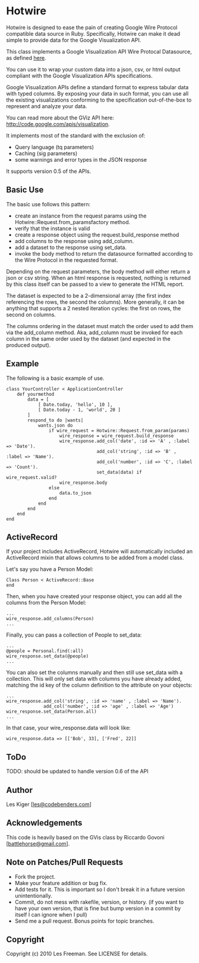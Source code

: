 # Hotwire

Hotwire is designed to ease the pain of creating Google Wire Protocol compatible data source in Ruby. Specifically, Hotwire can make it dead simple to provide data for the Google Visualization API.

This class implements a Google Visualization API Wire Protocal Datasource, as defined [here](http://code.google.com/intl/it/apis/visualization/documentation/dev/implementing_data_source.html).

You can use it to wrap your custom data into a json, csv, or html output compliant with the Google Visualization APIs specifications.

Google Visualization APIs define a standard format to express tabular data with typed columns. By exposing your data in such format, you can use all the existing visualizations conforming to the specification out-of-the-box to represent and analyze your data.

You can read more about the GViz API here: http://code.google.com/apis/visualization.

It implements most of the standard with the exclusion of:
  * Query language (tq parameters)
  * Caching (sig parameters)
  * some warnings and error types in the JSON response

It supports version 0.5 of the APIs.

## Basic Use
The basic use follows this pattern:

* create an instance from the request params using the Hotwire::Request.from_paramsfactory method.
* verify that the instance is valid
* create a response object using the request.build_response method
* add columns to the response using add_column.
* add a dataset to the response using set_data.
* invoke the body method to return the datasource formatted according to the Wire Protocol in the requested format.

Depending on the request parameters, the body method will either return a json or csv string. When an html response is requested, nothing is returned by this class itself can be passed to a view to generate the HTML report.

The dataset is expected to be a 2-dimensional array (the first index referencing the rows, the second the columns). More generally, it can be anything that supports a 2 nested iteration cycles: the first on rows, the second on columns.

The columns ordering in the dataset must match the order used to add them via the add_column method. Aka, add_column must be invoked for each column in the same order used by the dataset (and expected in the produced output).

## Example
The following is a basic example of use. 

    class YourController < ApplicationController
        def yourmethod
            data = [
                [ Date.today, 'hello', 10 ],
                [ Date.today - 1, 'world', 20 ]
            ]
            respond_to do |wants|
                wants.json do
                    if wire_request = Hotwire::Request.from_param(params)
                        wire_response = wire_request.build_response
                        wire_response.add_col('date', :id => 'A' , :label => 'Date').
                                      add_col('string', :id => 'B' , :label => 'Name').
                                      add_col('number', :id => 'C', :label => 'Count').
                                      set_data(data) if wire_request.valid?
                        wire_response.body
                    else
                        data.to_json
                    end
                end
            end
        end
    end

## ActiveRecord ##

If your project includes ActiveRecord, Hotwire will automatically included an ActiveRecord mixin that allows columns to be added from a model class.

Let's say you have a Person Model:
    
    Class Person < ActiveRecord::Base
    end
    
Then, when you have created your response object, you can add all the columns from the Person Model: 

    ...
    wire_response.add_columns(Person)
    ...
    
Finally, you can pass a collection of People to set_data:

    ...
    @people = Personal.find(:all)
    wire_response.set_data(@people)
    ...
    
You can also set the columns manually and then still use set_data with a collection. This will only set data with columns you have already added, matching the id key of the column definition to the attribute on your objects:

    ...
    wire_response.add_col('string', :id => 'name' , :label => 'Name').
                  add_col('number', :id => 'age' , :label => 'Age')
    wire_response.set_data(Person.all)
    ...
    
In that case, your wire_response.data will look like:

    wire_response.data => [['Bob', 33], ['Fred', 22]]
                  
    
## ToDo
TODO: should be updated to handle version 0.6 of the API

## Author ##
Les Kiger [les@codebenders.com]

## Acknowledgements
This code is heavily based on the GVis class by Riccardo Govoni [battlehorse@gmail.com].

## Note on Patches/Pull Requests
 
* Fork the project.
* Make your feature addition or bug fix.
* Add tests for it. This is important so I don't break it in a
  future version unintentionally.
* Commit, do not mess with rakefile, version, or history.
  (if you want to have your own version, that is fine but bump version in a commit by itself I can ignore when I pull)
* Send me a pull request. Bonus points for topic branches.

## Copyright

Copyright (c) 2010 Les Freeman. See LICENSE for details.
